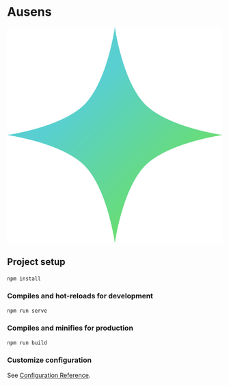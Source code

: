 # Ausens
![alt text](https://github.com/timur612/ausens/blob/master/readme/logo%20svg.svg)
## Project setup
```
npm install
```

### Compiles and hot-reloads for development
```
npm run serve
```

### Compiles and minifies for production
```
npm run build
```

### Customize configuration
See [Configuration Reference](https://cli.vuejs.org/config/).

###
